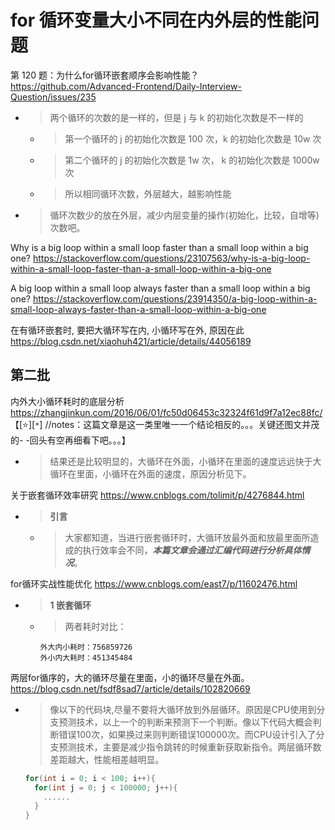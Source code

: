 
# for 循环变量大小不同在内外层的性能问题

第 120 题：为什么for循环嵌套顺序会影响性能？ https://github.com/Advanced-Frontend/Daily-Interview-Question/issues/235
- > 两个循环的次数的是一样的，但是 j 与 k 的初始化次数是不一样的
  * > 第一个循环的 j 的初始化次数是 100 次，k 的初始化次数是 10w 次
  * > 第二个循环的 j 的初始化次数是 1w 次， k 的初始化次数是 1000w 次
  * > 所以相同循环次数，外层越大，越影响性能
- > 循环次数少的放在外层，减少内层变量的操作(初始化，比较，自增等)次数吧。

Why is a big loop within a small loop faster than a small loop within a big one? https://stackoverflow.com/questions/23107563/why-is-a-big-loop-within-a-small-loop-faster-than-a-small-loop-within-a-big-one

A big loop within a small loop always faster than a small loop within a big one? https://stackoverflow.com/questions/23914350/a-big-loop-within-a-small-loop-always-faster-than-a-small-loop-within-a-big-one

在有循环嵌套时, 要把大循环写在内, 小循环写在外, 原因在此 https://blog.csdn.net/xiaohuh421/article/details/44056189

## 第二批

内外大小循环耗时的底层分析 https://zhangjinkun.com/2016/06/01/fc50d06453c32324f61d9f7a12ec88fc/  【[:star:][`*`] //notes：这篇文章是这一类里唯一一个结论相反的。。。关键还图文并茂的- -回头有空再细看下吧。。。】
- > 结果还是比较明显的，大循环在外面，小循环在里面的速度远远快于大循环在里面，小循环在外面的速度，原因分析见下。

关于嵌套循环效率研究 https://www.cnblogs.com/tolimit/p/4276844.html
- > **引言**
  * > 大家都知道，当进行嵌套循环时，大循环放最外面和放最里面所造成的执行效率会不同，***本篇文章会通过汇编代码进行分析具体情况***。

for循环实战性能优化 https://www.cnblogs.com/east7/p/11602476.html
- > **1 嵌套循环**
  * > 两者耗时对比：
    ```console
    外大内小耗时：756859726
    外小内大耗时：451345484
    ```

两层for循序的，大的循环尽量在里面，小的循环尽量在外面。 https://blog.csdn.net/fsdf8sad7/article/details/102820669
- > 像以下的代码块,尽量不要将大循环放到外层循环。原因是CPU使用到分支预测技术，以上一个的判断来预测下一个判断。像以下代码大概会判断错误100次，如果换过来则判断错误100000次。而CPU设计引入了分支预测技术，主要是减少指令跳转的时候重新获取新指令。两层循环数差距越大，性能相差越明显。
  ```c
  for(int i = 0; i < 100; i++){
    for(int j = 0; j < 100000; j++){
      ......
    }
  }
  ```
